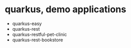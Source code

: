 # quarkus, demo applications

* quarkus-easy
* quarkus-rest
* quarkus-restful-pet-clinic
* quarkus-rest-bookstore

